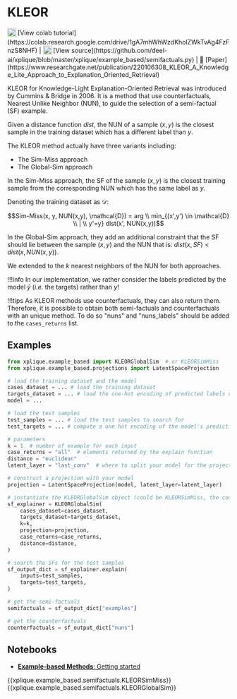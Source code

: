 # KLEOR

<sub>
    <img src="https://upload.wikimedia.org/wikipedia/commons/d/d0/Google_Colaboratory_SVG_Logo.svg" width="20">
</sub> [View colab tutorial](https://colab.research.google.com/drive/1gA7mhWhWzdKholZWkTvAg4FzFnzS8NHF) |
<sub>
    <img src="https://upload.wikimedia.org/wikipedia/commons/9/91/Octicons-mark-github.svg" width="20">
</sub> [View source](https://github.com/deel-ai/xplique/blob/master/xplique/example_based/semifactuals.py) |
📰 [Paper](https://www.researchgate.net/publication/220106308_KLEOR_A_Knowledge_Lite_Approach_to_Explanation_Oriented_Retrieval)

KLEOR for Knowledge-Light Explanation-Oriented Retrieval was introduced by Cummins & Bridge in 2006. It is a method that use counterfactuals, Nearest Unlike Neighbor (NUN), to guide the selection of a semi-factual (SF) example.

Given a distance function $dist$, the NUN of a sample $(x, y)$ is the closest sample in the training dataset which has a different label than $y$.

The KLEOR method actually have three variants including:

- The Sim-Miss approach
- The Global-Sim approach

In the Sim-Miss approach, the SF of the sample $(x,y)$ is the closest training sample from the corresponding NUN which has the same label as $y$.

Denoting the training dataset as $\mathcal{D}$:

$$Sim-Miss(x, y, NUN(x,y), \mathcal{D}) = arg \\ min_{(x',y') \in \mathcal{D} \\ | \\ y'=y} dist(x', NUN(x,y))$$

In the Global-Sim approach, they add an additional constraint that the SF should lie between the sample $(x,y)$ and the NUN that is: $dist(x, SF) < dist(x, NUN(x,y))$.

We extended to the $k$ nearest neighbors of the NUN for both approaches.

!!!info
    In our implementation, we rather consider the labels predicted by the model $\hat{y}$ (*i.e.* the targets) rather than $y$!

!!!tips
    As KLEOR methods use counterfactuals, they can also return them. Therefore, it is possible to obtain both semi-factuals and counterfactuals with an unique method. To do so "nuns" and "nuns_labels" should be added to the `cases_returns` list.

## Examples

```python
from xplique.example_based import KLEORGlobalSim  # or KLEORSimMiss
from xplique.example_based.projections import LatentSpaceProjection

# load the training dataset and the model
cases_dataset = ... # load the training dataset
targets_dataset = ... # load the one-hot encoding of predicted labels of the training dataset
model = ...

# load the test samples
test_samples = ... # load the test samples to search for
test_targets = ... # compute a one hot encoding of the model's prediction on the samples

# parameters
k = 1  # number of example for each input
case_returns = "all"  # elements returned by the explain function
distance = "euclidean"
latent_layer = "last_conv"  # where to split your model for the projection

# construct a projection with your model
projection = LatentSpaceProjection(model, latent_layer=latent_layer)

# instantiate the KLEORGlobalSim object (could be KLEORSimMiss, the code do not change)
sf_explainer = KLEORGlobalSim(
    cases_dataset=cases_dataset,
    targets_dataset=targets_dataset,
    k=k,
    projection=projection,
    case_returns=case_returns,
    distance=distance,
)

# search the SFs for the test samples
sf_output_dict = sf_explainer.explain(
    inputs=test_samples,
    targets=test_targets,
)

# get the semi-factuals
semifactuals = sf_output_dict["examples"]

# get the counterfactuals
counterfactuals = sf_output_dict["nuns"]
```

## Notebooks

- [**Example-based Methods**: Getting started](https://colab.research.google.com/drive/1gA7mhWhWzdKholZWkTvAg4FzFnzS8NHF)

{{xplique.example_based.semifactuals.KLEORSimMiss}}
{{xplique.example_based.semifactuals.KLEORGlobalSim}}